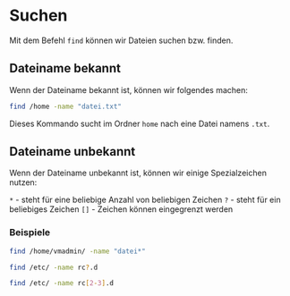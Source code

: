# Suchen

Mit dem Befehl `find` können wir Dateien suchen bzw. finden.

## Dateiname bekannt

Wenn der Dateiname bekannt ist, können wir folgendes machen:

````Bash
find /home -name "datei.txt"
````

Dieses Kommando sucht im Ordner `home` nach eine Datei namens `.txt`.

## Dateiname unbekannt

Wenn der Dateiname unbekannt ist, können wir einige Spezialzeichen nutzen:

`*` - steht für eine beliebige Anzahl von beliebigen Zeichen
`?` - steht für ein beliebiges Zeichen
`[]` - Zeichen können eingegrenzt werden

### Beispiele

````Bash
find /home/vmadmin/ -name "datei*"
````

````Bash
find /etc/ -name rc?.d
````

````Bash
find /etc/ -name rc[2-3].d
````